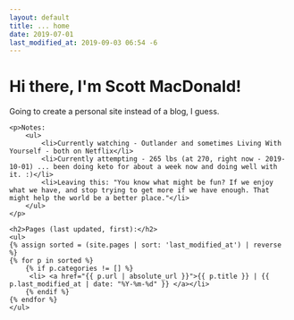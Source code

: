 ```yaml
---
layout: default
title: ... home
date: 2019-07-01
last_modified_at: 2019-09-03 06:54 -6
---
```

<div class="blurb">
	<h1>Hi there, I'm Scott MacDonald!</h1>	
	<p>Going to create a personal site instead of a blog, I guess.</p>	

	<p>Notes:
		<ul>
			<li>Currently watching - Outlander and sometimes Living With Yourself - both on Netflix</li>
			<li>Currently attempting - 265 lbs (at 270, right now - 2019-10-01) ... been doing keto for about a week now and doing well with it. :)</li>
			<li>Leaving this: "You know what might be fun? If we enjoy what we have, and stop trying to get more if we have enough. That might help the world be a better place."</li>
		</ul>
	</p>

	<h2>Pages (last updated, first):</h2>
	<ul>
	{% assign sorted = (site.pages | sort: 'last_modified_at') | reverse %}
	{% for p in sorted %}
		{% if p.categories != [] %}
	  	 <li> <a href="{{ p.url | absolute_url }}">{{ p.title }} | {{ p.last_modified_at | date: "%Y-%m-%d" }} </a></li>
		{% endif %}
 	{% endfor %}
	</ul>

</div><!-- /.blurb -->
